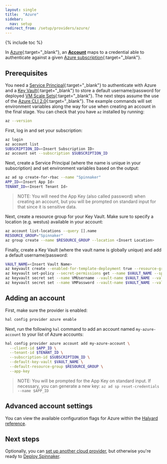 ```yaml
---
layout: single
title:  "Azure"
sidebar:
  nav: setup
redirect_from: /setup/providers/azure/
---
```


{% include toc %}

In [Azure](https://azure.microsoft.com/){:target="_blank"}, an
[__Account__](/concepts/providers/#accounts) maps to a credential able to
authenticate against a given [Azure subscription](https://azure.microsoft.com/free/){:target="_blank"}.

## Prerequisites

You need a [Service Principal](https://docs.microsoft.com/cli/azure/create-an-azure-service-principal-azure-cli){:target="_blank"}
to authenticate with Azure and a [Key Vault](https://azure.microsoft.com/services/key-vault/){:target="_blank"}
to store a default username/password for deployed [VM Scale Sets](https://docs.microsoft.com/azure/virtual-machine-scale-sets/virtual-machine-scale-sets-overview){:target="_blank"}.
The next steps assume the use of the [Azure CLI 2.0](https://docs.microsoft.com/cli/azure/install-azure-cli){:target="_blank"}.
The example commands will set environment variables along the way for use when
creating an account in the final stage. You can check that you have `az` installed by running:

```bash
az --version
```

First, log in and set your subscription:

```bash
az login
az account list
SUBSCRIPTION_ID=<Insert Subscription ID>
az account set --subscription $SUBSCRIPTION_ID
```

Next, create a Service Principal (where the name is unique in your subscription) and set environment variables based on the output:

```bash
az ad sp create-for-rbac --name "Spinnaker"
APP_ID=<Insert App Id>
TENANT_ID=<Insert Tenant Id>
```

> NOTE: You will need the App Key (also called password) when creating an account, but you will be prompted on standard input for that since it is sensitive data.

Next, create a resource group for your Key Vault. Make sure to specify a location (e.g. westus) available in your account:

```bash
az account list-locations --query [].name
RESOURCE_GROUP="Spinnaker"
az group create --name $RESOURCE_GROUP --location <Insert Location>
```

Finally, create a Key Vault (where the vault name is globally unique) and add a default username/password:

```bash
VAULT_NAME=<Insert Vault Name>
az keyvault create --enabled-for-template-deployment true --resource-group $RESOURCE_GROUP --name $VAULT_NAME
az keyvault set-policy --secret-permissions get --name $VAULT_NAME --spn $APP_ID
az keyvault secret set --name VMUsername --vault-name $VAULT_NAME --value <Insert default username>
az keyvault secret set --name VMPassword --vault-name $VAULT_NAME --value <Insert default password>
```

## Adding an account

First, make sure the provider is enabled:

```bash
hal config provider azure enable
```

Next, run the following `hal` command to add an account named `my-azure-account` to your list of Azure accounts:

```bash
hal config provider azure account add my-azure-account \
  --client-id $APP_ID \
  --tenant-id $TENANT_ID \
  --subscription-id $SUBSCRIPTION_ID \
  --default-key-vault $VAULT_NAME \
  --default-resource-group $RESOURCE_GROUP \
  --app-key
```

> NOTE: You will be prompted for the App Key on standard input. If necessary, you can generate a new key: `az ad sp reset-credentials --name $APP_ID`

## Advanced account settings

You can view the available configuration flags for Azure within the
[Halyard reference](/reference/halyard/commands#hal-config-provider-azure-account-add).

## Next steps

Optionally, you can [set up another cloud provider](/setup/install/providers/), but otherwise you're ready to [Deploy Spinnaker](/setup/install/deploy/).
